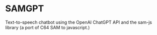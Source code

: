 # SAMGPT
Text-to-speech chatbot using the OpenAI ChatGPT API and the sam-js library (a port of C64 SAM to javascript.)
